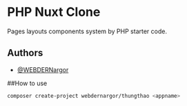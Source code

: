
# PHP Nuxt Clone

Pages layouts components system by PHP starter code.


## Authors

- [@WEBDERNargor](https://github.com/WEBDERNargor)

##How to use
```bash
composer create-project webdernargor/thungthao <appname>
